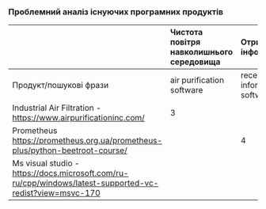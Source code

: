 ### Проблемний аналіз існуючих програмних продуктів
|       |Чистота повітря навколишнього середовища|Отримання інформації|Наукова діяльність|Тип ліцензії|Примітка|
|:-     |:-         |:-          |:-      |:-          |:-         |
|Продукт/пошукові фрази| air purification software | receiving information software | Research activities software  |    
|Industrial Air Filtration - https://www.airpurificationinc.com/| 3 |  | | Proprietary
|Prometheus https://prometheus.org.ua/prometheus-plus/python-beetroot-course/| | 4 | |   ShareWare 
|Ms visual studio - https://docs.microsoft.com/ru-ru/cpp/windows/latest-supported-vc-redist?view=msvc-170| | | 1 |OpenSource

